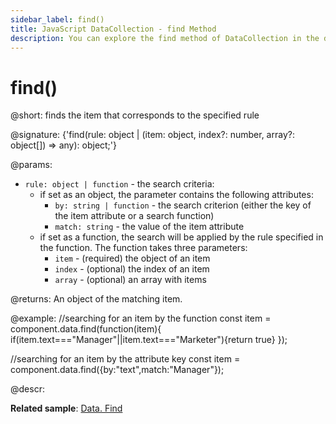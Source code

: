 ```yaml
---
sidebar_label: find()
title: JavaScript DataCollection - find Method 
description: You can explore the find method of DataCollection in the documentation of the DHTMLX JavaScript UI library. Browse developer guides and API reference, try out code examples and live demos, and download a free 30-day evaluation version of DHTMLX Suite.
---
```


# find()

@short: finds the item that corresponds to the specified rule

@signature: {'find(rule: object | (item: object, index?: number, array?: object[]) => any): object;'}

@params:
- `rule: object | function` - the search criteria:
    - if set as an object, the parameter contains the following attributes:
        - `by: string | function` - the search criterion (either the key of the item attribute or a search function)
        - `match: string` - the value of the item attribute
    - if set as a function, the search will be applied by the rule specified in the function. The function takes three parameters:
        - `item` - (required) the object of an item
        - `index` - (optional) the index of an item
        - `array` - (optional) an array with items

@returns:
An object of the matching item.

@example:
//searching for an item by the function
const item = component.data.find(function(item){
    if(item.text==="Manager"||item.text==="Marketer"){return true}
});

//searching for an item by the attribute key
const item = component.data.find({by:"text",match:"Manager"});

@descr:

**Related sample**: [Data. Find](https://snippet.dhtmlx.com/fpxhdc46)


